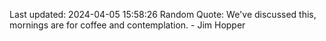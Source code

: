 Last updated: 2024-04-05 15:58:26
Random Quote: We've discussed this, mornings are for coffee and contemplation. - Jim Hopper